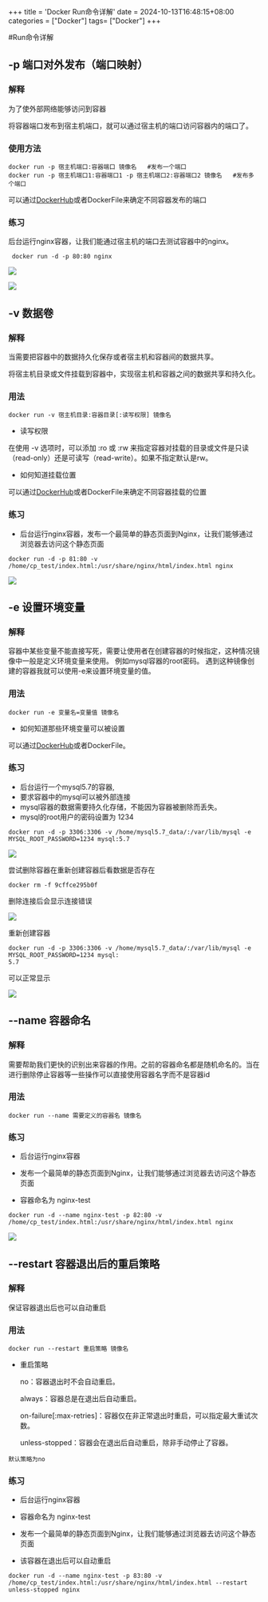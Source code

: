 +++
title = 'Docker Run命令详解'
date = 2024-10-13T16:48:15+08:00
categories = ["Docker"]
tags= ["Docker"]
+++

#Run命令详解

## -p 端口对外发布（端口映射）

###  解释

为了使外部网络能够访问到容器

将容器端口发布到宿主机端口，就可以通过宿主机的端口访问容器内的端口了。

### 使用方法

```shell
docker run -p 宿主机端口:容器端口 镜像名   #发布一个端口
docker run -p 宿主机端口1:容器端口1 -p 宿主机端口2:容器端口2 镜像名   #发布多个端口
```

可以通过[DockerHub](https://hub.docker.com/)或者DockerFile来确定不同容器发布的端口

### 练习

 后台运行nginx容器，让我们能通过宿主机的端口去测试容器中的nginx。

```shell
 docker run -d -p 80:80 nginx
```





![](https://i.postimg.cc/8csnzWG2/screenshot-42.png)

![](https://i.postimg.cc/QtfyDm2g/screenshot-41.png)



## -v 数据卷

### 解释

当需要把容器中的数据持久化保存或者宿主机和容器间的数据共享。

将宿主机目录或文件挂载到容器中，实现宿主机和容器之间的数据共享和持久化。



### 用法

```shell
docker run -v 宿主机目录:容器目录[:读写权限] 镜像名
```

- 读写权限

在使用 -v 选项时，可以添加 :ro 或 :rw 来指定容器对挂载的目录或文件是只读（read-only）还是可读写（read-write）。如果不指定默认是rw。

- 如何知道挂载位置

可以通过[DockerHub](https://hub.docker.com/)或者DockerFile来确定不同容器挂载的位置

### 练习

- 后台运行nginx容器，发布一个最简单的静态页面到Nginx，让我们能够通过浏览器去访问这个静态页面

```shell
docker run -d -p 81:80 -v /home/cp_test/index.html:/usr/share/nginx/html/index.html nginx
```



![](C:/Users/h%27j%27h/AppData/Roaming/Typora/typora-user-images/image-20241013183006181.png)



## -e 设置环境变量

### 解释

容器中某些变量不能直接写死，需要让使用者在创建容器的时候指定，这种情况镜像中一般是定义环境变量来使用。  例如mysql容器的root密码。 遇到这种镜像创建的容器我就可以使用-e来设置环境变量的值。

### 用法

```shell
docker run -e 变量名=变量值 镜像名
```



- 如何知道那些环境变量可以被设置

可以通过[DockerHub](https://hub.docker.com/)或者DockerFile。

### 练习

- 后台运行一个mysql5.7的容器,
- 要求容器中的mysql可以被外部连接
- mysql容器的数据需要持久化存储，不能因为容器被删除而丢失。
- mysql的root用户的密码设置为 1234

```shell
docker run -d -p 3306:3306 -v /home/mysql5.7_data/:/var/lib/mysql -e MYSQL_ROOT_PASSWORD=1234 mysql:5.7
```

![](https://i.postimg.cc/7PQ1VW84/screenshot-43.png)

尝试删除容器在重新创建容器后看数据是否存在

```shell
docker rm -f 9cffce295b0f
```



删除连接后会显示连接错误

![](https://i.postimg.cc/qMPsf6vZ/screenshot-44.png)

重新创建容器

```shell
docker run -d -p 3306:3306 -v /home/mysql5.7_data/:/var/lib/mysql -e MYSQL_ROOT_PASSWORD=1234 mysql:
5.7
```

可以正常显示

![](https://i.postimg.cc/76tzKfR9/screenshot-45.png)

## --name 容器命名

### 解释

需要帮助我们更快的识别出来容器的作用。之前的容器命名都是随机命名的。当在进行删除停止容器等一些操作可以直接使用容器名字而不是容器id

### 用法

```shell
docker run --name 需要定义的容器名 镜像名
```


### 练习

- 后台运行nginx容器

- 发布一个最简单的静态页面到Nginx，让我们能够通过浏览器去访问这个静态页面

- 容器命名为 nginx-test

```shell
docker run -d --name nginx-test -p 82:80 -v /home/cp_test/index.html:/usr/share/nginx/html/index.html nginx
```

![](https://i.postimg.cc/c4S3Xy9V/screenshot-46.png)

## --restart 容器退出后的重启策略

### 解释

保证容器退出后也可以自动重启

### 用法

```shell
docker run --restart 重启策略 镜像名
```

- 重启策略

  no：容器退出时不会自动重启。

  always：容器总是在退出后自动重启。

  on-failure[:max-retries]：容器仅在非正常退出时重启，可以指定最大重试次数。

  unless-stopped：容器会在退出后自动重启，除非手动停止了容器。

`默认策略为no`

### 练习

- 后台运行nginx容器
- 容器命名为 nginx-test
- 发布一个最简单的静态页面到Nginx，让我们能够通过浏览器去访问这个静态页面

- 该容器在退出后可以自动重启

```shell
docker run -d --name nginx-test -p 83:80 -v /home/cp_test/index.html:/usr/share/nginx/html/index.html --restart unless-stopped nginx
```

